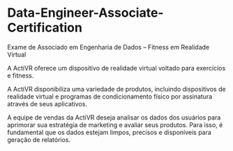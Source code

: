 # Data-Engineer-Associate-Certification
Exame de Associado em Engenharia de Dados – Fitness em Realidade Virtual

A ActiVR oferece um dispositivo de realidade virtual voltado para exercícios e fitness.

A ActiVR disponibiliza uma variedade de produtos, incluindo dispositivos de realidade virtual e programas de condicionamento físico por assinatura através de seus aplicativos.

A equipe de vendas da ActiVR deseja analisar os dados dos usuários para aprimorar sua estratégia de marketing e avaliar seus produtos. Para isso, é fundamental que os dados estejam limpos, precisos e disponíveis para geração de relatórios.
